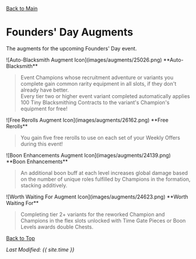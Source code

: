 [Back to Main](index.md)

# Founders' Day Augments

The augments for the upcoming Founders' Day event.

<div markdown="1" class="abilityBorder"><div markdown="1" class="abilityBorderInner">
![Auto-Blacksmith Augment Icon](images/augments/25026.png) **Auto-Blacksmith**

> Event Champions whose recruitment adventure or variants you complete gain common rarity equipment in all slots, if they don't already have better.  
> Every tier two or higher event variant completed automatically applies 100 Tiny Blacksmithing Contracts to the variant's Champion's equipment for free!  
</div></div>

<div markdown="1" class="abilityBorder"><div markdown="1" class="abilityBorderInner">
![Free Rerolls Augment Icon](images/augments/26162.png) **Free Rerolls**

> You gain five free rerolls to use on each set of your Weekly Offers during this event!  
</div></div>

<div markdown="1" class="abilityBorder"><div markdown="1" class="abilityBorderInner">
![Boon Enhancements Augment Icon](images/augments/24139.png) **Boon Enhancements**

> An additional boon buff at each level increases global damage based on the number of unique roles fulfilled by Champions in the formation, stacking additively.  
</div></div>

<div markdown="1" class="abilityBorder"><div markdown="1" class="abilityBorderInner">
![Worth Waiting For Augment Icon](images/augments/24623.png) **Worth Waiting For**

> Completing tier 2+ variants for the reworked Champion and Champions in the flex slots unlocked with Time Gate Pieces or Boon Levels awards double Chests.  
</div></div>

[Back to Top](#top)

*Last Modified: {{ site.time }}*